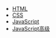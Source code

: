 - [HTML](myNotes/HTML.md)
- [CSS](myNotes/CSS.md)
- [JavaScript](myNotes/JS.md)
- [JavaScript高级](myNotes/JS高级.md)